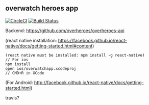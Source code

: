
## overwatch heroes app

[![CircleCI](https://circleci.com/gh/overheroes/overheroes-app.svg?style=svg)](https://circleci.com/gh/overheroes/overheroes-app)
[![Build Status](https://travis-ci.org/overheroes/overheroes-app.svg?branch=master)](https://travis-ci.org/overheroes/overheroes-app)

Backend: https://github.com/overheroes/overheroes-api

(react native installation:
 https://facebook.github.io/react-native/docs/getting-started.html#content)

```
(react native must be installed: npm install -g react-native)
// For ios
npm install
open ios/overwatchapp.xcodeproj
// CMD+R in XCode
```
(For Android: http://facebook.github.io/react-native/docs/getting-started.html)

travis?
